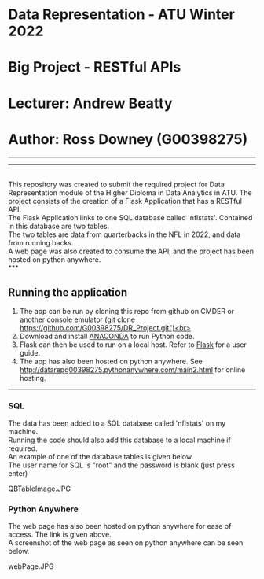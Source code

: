 # Data Representation - ATU Winter 2022
# Big Project - RESTful APIs
# Lecturer: Andrew Beatty
# Author: Ross Downey (G00398275)
***
***
<br>
This repository was created to submit the required project for Data Representation module of the Higher Diploma in Data Analytics in ATU.
The project consists of the creation of a Flask Application that has a RESTful API. <br>
The Flask Application links to one SQL database called 'nflstats'. Contained in this database are two tables. <br>
The two tables are data from quarterbacks in the NFL in 2022, and data from running backs.<br>
A web page was also created to consume the API, and the project has been hosted on python anywhere.<br>
***

## Running the application
1. The app can be run by cloning this repo from github on CMDER or another console emulator (git clone https://github.com/G00398275/DR_Project.git")<br>
2. Download and install [ANACONDA](https://www.anaconda.com/) to run Python code.<br>
3. Flask can then be used to run on a local host. Refer to [Flask](https://flask.palletsprojects.com/en/2.2.x/) for a user guide.
4. The app has also been hosted on python anywhere. See http://datarepg00398275.pythonanywhere.com/main2.html for online hosting. <br>
***

### SQL
The data has been added to a SQL database called 'nflstats' on my machine. <br>
Running the code should also add this database to a local machine if required. <br>
An example of one of the database tables is given below. <br>
The user name for SQL is "root" and the password is blank (just press enter)<br>

QBTableImage.JPG<br>

### Python Anywhere
The web page has also been hosted on python anywhere for ease of access. The link is given above.<br>
A screenshot of the web page as seen on python anywhere can be seen below.<br>

webPage.JPG<br>


